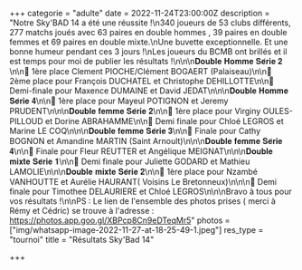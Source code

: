 +++
categorie = "adulte"
date = 2022-11-24T23:00:00Z
description = "Notre Sky'BAD 14 a été une réussite !\n340 joueurs de 53 clubs différents, 277 matchs joués avec 63 paires en double hommes , 39 paires en double femmes et 69 paires en double mixte.\nUne buvette exceptionnelle. Et une bonne humeur pendant ces 3 jours !\nLes joueurs du BCMB ont brillés et il est temps pour moi de publier les résultats !\n\n\n𝐃𝐨𝐮𝐛𝐥𝐞 𝐇𝐨𝐦𝐦𝐞 𝐒𝐞́𝐫𝐢𝐞 𝟐 \n\n🥇  1ère place Clement PIOCHE/Clément BOGAERT (Palaiseau)\n\n🥈  2ème place pour François DUCHATEL et Christophe DEHILLOTTE\n\n🥉  Demi-finale pour Maxence DUMAINE et David JEDAT\n\n\n𝐃𝐨𝐮𝐛𝐥𝐞 𝐇𝐨𝐦𝐦𝐞 𝐒𝐞́𝐫𝐢𝐞 𝟒\n\n🥇 1ère place pour Mayeul POTIGNON et Jeremy PRUDENT\n\n\n𝐃𝐨𝐮𝐛𝐥𝐞 𝐟𝐞𝐦𝐦𝐞 𝐒𝐞́𝐫𝐢𝐞 𝟐\n\n🥇 1ère place pour Virginy OULES-PILLOUD et Dorine ABRAHAMME\n\n🥉 Demi finale pour Chloé LEGROS et Marine LE COQ\n\n\n𝐃𝐨𝐮𝐛𝐥𝐞 𝐟𝐞𝐦𝐦𝐞 𝐒𝐞́𝐫𝐢𝐞 𝟑\n\n🥈 Finale pour Cathy BOGNON et Amandine MARTIN (Saint Arnoult)\n\n\n𝐃𝐨𝐮𝐛𝐥𝐞 𝐟𝐞𝐦𝐦𝐞 𝐒𝐞́𝐫𝐢𝐞 𝟒\n\n🥈 Finale pour Fleur REUTTER et Angélique MEIGNAT\n\n\n𝐃𝐨𝐮𝐛𝐥𝐞 𝐦𝐢𝐱𝐭𝐞 𝐒𝐞́𝐫𝐢𝐞 𝟏\n\n🥉 Demi finale pour Juliette GODARD et Mathieu LAMOLIE\n\n\n𝐃𝐨𝐮𝐛𝐥𝐞 𝐦𝐢𝐱𝐭𝐞 𝐒𝐞́𝐫𝐢𝐞 𝟐\n\n🥇 1ère place pour Nzambé VANHOUTTE et Aurélie HAURANT( Voisins Le Bretonneux)\n\n\n🥉 Demi finale pour Timothee DELAURIERE et Chloé LEGROS\n\n\nBravo à tous pour vos résultats !\n\nPS : Le lien de l'ensemble des photos prises ( merci à Rémy et Cédric)  se trouve à l'adresse : https://photos.app.goo.gl/XBPcp8Cn9eDTeqMr5"
photos = ["img/whatsapp-image-2022-11-27-at-18-25-49-1.jpeg"]
res_type = "tournoi"
title = "Résultats Sky'Bad 14"

+++
